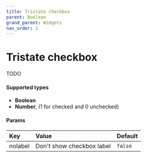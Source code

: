 ```yaml
---
title: Tristate checkbox
parent: Boolean
grand_parent: Widgets
nav_order: 1
---
```


# Tristate checkbox

TODO

#### Supported types
- **Boolean**
- **Number**, (1 for checked and 0 unchecked)


#### Params

| Key          | Value             | Default           |
|:-------------|:------------------|:------------------|
| nolabel      | Don't show checkbox label | `false`  |

